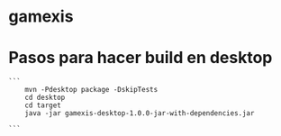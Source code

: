 # gamexis


# Pasos para hacer build en desktop

    ```
        mvn -Pdesktop package -DskipTests
        cd desktop 
        cd target 
        java -jar gamexis-desktop-1.0.0-jar-with-dependencies.jar

    ```